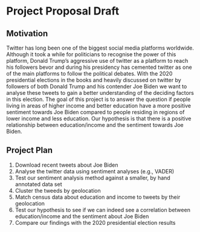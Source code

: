 # Project Proposal Draft
## Motivation
Twitter has long been one of the biggest social media platforms worldwide. Although it took a while for politicians to recognise the power of this platform, Donald Trump’s aggressive use of twitter as a platform to reach his followers bevor and during his presidency has cemented twitter as one of the main platforms to follow the political debates. With the 2020 presidential elections in the books and heavily discussed on twitter by followers of both Donald Trump and his contender Joe Biden we want to analyse these tweets to gain a better understanding of the deciding factors in this election.
The goal of this project is to answer the question if people living in areas of higher income and better education have a more positive sentiment towards Joe Biden compared to people residing in regions of lower income and less education. Our hypothesis is that there is a positive relationship between education/income and the sentiment towards Joe Biden. 

## Project Plan
1.	Download recent tweets about Joe Biden
2.	Analyse the twitter data using sentiment analyses (e.g., VADER)
3.	Test our sentiment analysis method against a smaller, by hand annotated data set
4.	Cluster the tweeds by geolocation
5.	Match census data about education and income to tweets by their geolocation
6.	Test our hypothesis to see if we can indeed see a correlation between education/income and the sentiment about Joe Biden
7.	Compare our findings with the 2020 presidential election results
